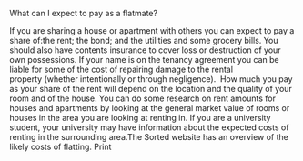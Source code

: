 What can I expect to pay as a flatmate?

If you are sharing a house or apartment with others you can expect to pay a share of:the rent;
the bond; and
the utilities and some grocery bills.
You should also have contents insurance to cover loss or destruction of your own possessions. If your name is on the tenancy agreement you can be liable for some of the cost of repairing damage to the rental property (whether intentionally or through negligence).   How much you pay as your share of the rent will depend on the location and the quality of your room and of the house. You can do some research on rent amounts for houses and apartments by looking at the general market value of rooms or houses in the area you are looking at renting in. If you are a university student, your university may have information about the expected costs of renting in the surrounding area.The Sorted website has an overview of the likely costs of flatting.  Print 
